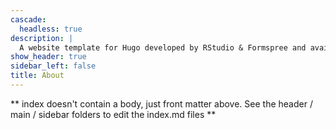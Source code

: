 ```yaml
---
cascade:
  headless: true
description: |
  A website template for Hugo developed by RStudio & Formspree and available for free.
show_header: true
sidebar_left: false
title: About 
---
```


** index doesn't contain a body, just front matter above.
See the header / main / sidebar folders to edit the index.md files **
